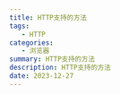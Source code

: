 ```yaml
---
title: HTTP支持的方法
tags: 
   - HTTP
categories: 
   - 浏览器
summary: HTTP支持的方法
description: HTTP支持的方法
date: 2023-12-27
---
```





